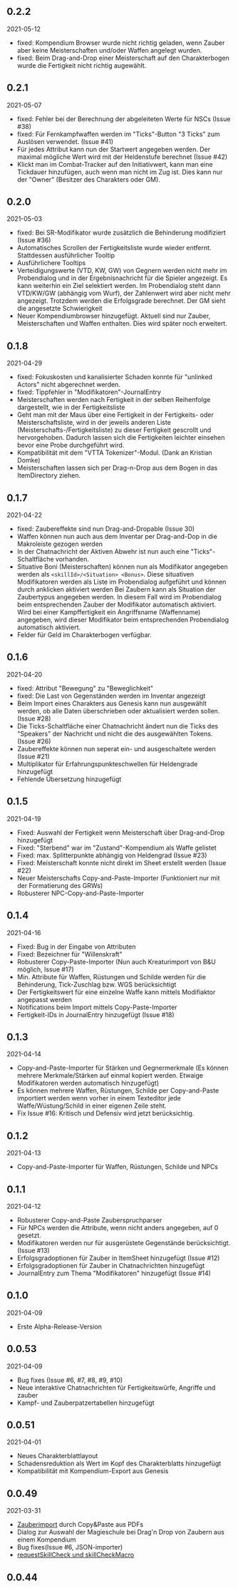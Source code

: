 ## 0.2.2 ##
2021-05-12

* fixed: Kompendium Browser wurde nicht richtig geladen, wenn Zauber aber keine Meisterschaften und/oder Waffen angelegt wurden.
* fixed: Beim Drag-and-Drop einer Meisterschaft auf den Charakterbogen wurde die Fertigkeit nicht richtig augewählt.

## 0.2.1 ##
2021-05-07

* fixed: Fehler bei der Berechnung der abgeleiteten Werte für NSCs (Issue #38)
* fixed: Für Fernkampfwaffen werden im "Ticks"-Button "3 Ticks" zum Auslösen verwendet.  (Issue #41)
* Für jedes Attribut kann nun der Startwert angegeben werden. Der maximal mögliche Wert wird mit der Heldenstufe berechnet (Issue #42)
* Klickt man im Combat-Tracker auf den Initiativwert, kann man eine Tickdauer hinzufügen, auch wenn man nicht im Zug ist. Dies kann nur der "Owner" (Besitzer des Charakters oder GM).


## 0.2.0 ##
2021-05-03

* fixed: Bei SR-Modifikator wurde zusätzlich die Behinderung modifiziert (Issue #36)
* Automatisches Scrollen der Fertigkeitsliste wurde wieder entfernt. Stattdessen ausführlicher Tooltip
* Ausführlichere Tooltips
* Verteidigungswerte (VTD, KW, GW) von Gegnern werden nicht mehr im Probendialog und in der Ergebnisnachricht für die Spieler angezeigt. Es kann weiterhin ein Ziel selektiert werden. Im Probendialog steht dann VTD/KW/GW (abhängig vom Wurf), der Zahlenwert wird aber nicht mehr angezeigt. Trotzdem werden die Erfolgsgrade berechnet. Der GM sieht die angesetzte Schwierigkeit
* Neuer Kompendiumbrowser hinzugefügt. Aktuell sind nur Zauber, Meisterschaften und Waffen enthalten. Dies wird später noch erweitert.

## 0.1.8 ##
2021-04-29

* fixed: Fokuskosten und kanalisierter Schaden konnte für "unlinked Actors" nicht abgerechnet werden.
* fixed: Tippfehler in "Modifikatoren"-JournalEntry
* Meisterschaften werden nach Fertigkeit in der selben Reihenfolge dargestellt, wie in der Fertigkeitsliste
* Geht man mit der Maus über eine Fertigkeit in der Fertigkeits- oder Meisterschaftsliste, wird in der jeweils anderen Liste (Meisterschafts-/Fertigkeitsliste) zu dieser Fertigkeit gescrollt und hervorgehoben. Dadurch lassen sich die Fertigkeiten leichter einsehen bevor eine Probe durchgeführt wird.
* Kompatibilität mit dem "VTTA Tokenizer"-Modul. (Dank an Kristian Domke)
* Meisterschaften lassen sich per Drag-n-Drop aus dem Bogen in das ItemDirectory ziehen.


## 0.1.7 ##
2021-04-22

* fixed: Zaubereffekte sind nun Drag-and-Dropable (Issue 30)
* Waffen können nun auch aus dem Inventar per Drag-and-Dop in die Makroleiste gezogen werden
* In der Chatnachricht der Aktiven Abwehr ist nun auch eine "Ticks"-Schaltfläche vorhanden.
* Situative Boni (Meisterschaften) können nun als Modifikator angegeben werden als `<skillId>/<Situation> <Bonus>`. Diese situativen Modifikatoren werden als Liste im Probendialog aufgeführt und können durch anklicken aktiviert werden Bei Zaubern kann als Situation der Zaubertypus angegeben werden. In diesem Fall wird im Probendialog beim entsprechenden Zauber der Modifikator automatisch aktiviert. Wird bei einer Kampffertigkeit ein Angriffsname (Waffenname) angegeben, wird dieser Modifikator beim entsprechenden Probendialog automatisch aktiviert.
* Felder für Geld im Charakterbogen verfügbar.

## 0.1.6 ##
2021-04-20

* fixed: Attribut "Bewegung" zu "Beweglichkeit"
* fixed: Die Last von Gegenständen werden im Inventar angezeigt
* Beim Import eines Charakters aus Genesis kann nun ausgewählt werden, ob alle Daten überschrieben oder aktualisiert werden sollen. (Issue #28)
* Die Ticks-Schaltfläche einer Chatnachricht ändert nun die Ticks des "Speakers" der Nachricht und nicht die des ausgewählten Tokens. (Issue #26)
* Zaubereffekte können nun seperat ein- und ausgeschaltete werden (Issue #21)
* Multiplikator für Erfahrungspunkteschwellen für Heldengrade hinzugefügt
* Fehlende Übersetzung hinzugefügt

## 0.1.5 ##
2021-04-19

* Fixed: Auswahl der Fertigkeit wenn Meisterschaft über Drag-and-Drop hinzugefügt
* Fixed: "Sterbend" war im "Zustand"-Kompendium als Waffe gelistet
* Fixed: max. Splitterpunkte abhängig von Heldengrad (Issue #23)
* Fixed: Meisterschaft konnte nicht direkt im Sheet erstellt werden (Issue #22)
* Neuer Meisterschafts Copy-and-Paste-Importer (Funktioniert nur mit der Formatierung des GRWs)
* Robusterer NPC-Copy-and-Paste-Importer

## 0.1.4 ##
2021-04-16

* Fixed: Bug in der Eingabe von Attributen
* Fixed: Bezeichner für "Willenskraft"
* Robusterer Copy-Paste-Importer (Nun auch Kreaturimport von B&U möglich, Issue #17)
* Min. Attribute für Waffen, Rüstungen und Schilde werden für die Behinderung, Tick-Zuschlag bzw. WGS berücksichtigt
* Der Fertigkeitswert für eine einzelne Waffe kann mittels Modifiaktor angepasst werden
* Notifications beim Import mittels Copy-Paste-Importer
* Fertigkeit-IDs in JournalEntry hinzugefügt (Issue #18)

## 0.1.3 ##
2021-04-14

* Copy-and-Paste-Importer für Stärken und Gegnermerkmale (Es können mehrere Merkmale/Stärken auf einmal kopiert werden. Etwaige Modifikatoren werden automatisch hinzugefügt)
* Es können mehrere Waffen, Rüstungen, Schilde per Copy-and-Paste importiert werden wenn vorher in einem Texteditor jede Waffe/Wüstung/Schild in einer eigenen Zeile steht.
* Fix Issue #16: Kritisch und Defensiv wird jetzt berücksichtig.

## 0.1.2 ##
2021-04-13

* Copy-and-Paste-Importer für Waffen, Rüstungen, Schilde und NPCs

## 0.1.1 ##
2021-04-12

* Robusterer Copy-and-Paste Zauberspruchparser
* Für NPCs werden die Attribute, wenn nicht anders angegeben, auf 0 gesetzt.
* Modifikatoren werden nur für ausgerüstete Gegenstände berücksichtigt. (Issue #13)
* Erfolgsgradoptionen für Zauber in ItemSheet hinzugefügt (Issue #12)
* Erfolgsgradoptionen für Zauber in Chatnachrichten hinzugefügt
* JournalEntry zum Thema "Modifikatoren" hinzugefügt (Issue #14)

## 0.1.0 ##
2021-04-09

* Erste Alpha-Release-Version

## 0.0.53 ##
2021-04-09

* Bug fixes (Issue #6, #7, #8, #9, #10)
* Neue interaktive Chatnachrichten für Fertigkeitswürfe, Angriffe und zauber
* Kampf- und Zauberpatzertabellen hinzugefügt

## 0.0.51 ##
2021-04-01

* Neues Charakterblattlayout
* Schadensreduktion als Wert im Kopf des Charakterblatts hinzugefügt
* Kompatibilität mit Kompendium-Export aus Genesis

## 0.0.49 ##
2021-03-31

* [Zauberimport](feature-copy-paste.md) durch Copy&Paste aus PDFs
* Dialog zur Auswahl der Magieschule bei Drag'n Drop von Zaubern aus einem Kompendium
* Bug fixes(Issue #6, JSON-importer)
* [requestSkillCheck und skillCheckMacro](feature-journal-skillcheck.md)

## 0.0.44 ##